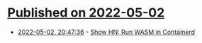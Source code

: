 # [Published on 2022-05-02](index.md)

* [2022-05-02, 20:47:36](https://news.ycombinator.com/item?id=31240718) - [Show HN: Run WASM in Containerd](https://github.com/cpuguy83/runwasi)
